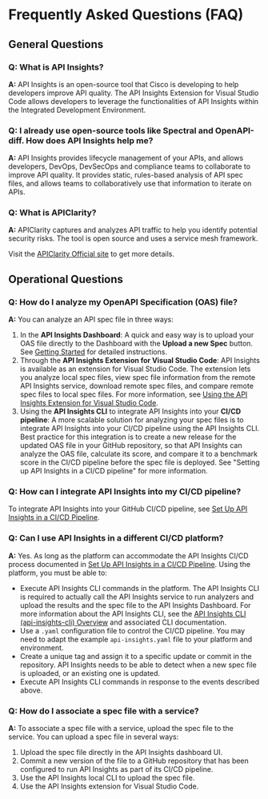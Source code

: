 # Frequently Asked Questions (FAQ)

## General Questions

### Q: What is API Insights?

**A:** API Insights is an open-source tool that Cisco is developing to help developers improve API quality.  The API Insights Extension for Visual Studio Code allows developers to leverage the functionalities of API Insights within the Integrated Development Environment.

### Q: I already use open-source tools like Spectral and OpenAPI-diff. How does API Insights help me?

**A:** API Insights provides lifecycle management of your APIs, and allows developers, DevOps, DevSecOps and compliance teams to collaborate to improve API quality. It provides static, rules-based analysis of API spec files, and allows teams to collaboratively use that information to iterate on APIs. 

### Q: What is APIClarity?

**A:** APIClarity captures and analyzes API traffic to help you identify potential security risks. The tool is open source and uses a service mesh framework.

Visit the [APIClarity Official site](https://apiclarity.io) to get more details.

## Operational Questions

### Q: How do I analyze my OpenAPI Specification (OAS) file?

**A:** You can analyze an API spec file in three ways:

1. In the **API Insights Dashboard**: A quick and easy way is to upload your OAS file directly to the Dashboard with the **Upload a new Spec** button. See [Getting Started](/overview/getting-started.md) for detailed instructions.
1. Through the **API Insights Extension for Visual Studio Code**: API Insights is available as an extension for Visual Studio Code. The extension lets you analyze local spec files, view spec file information from the remote API Insights service, download remote spec files, and compare remote spec files to local spec files. For more information, see [Using the API Insights Extension for Visual Studio Code](/guides/vscode-extension.md).
1. Using the **API Insights CLI** to integrate API Insights into your **CI/CD pipeline**: A more scalable solution for analyzing your spec files is to integrate API Insights into your CI/CD pipeline using the API Insights CLI. Best practice for this integration is to create a new release for the updated OAS file in your GitHub repository, so that API Insights can analyze the OAS file, calculate its score, and compare it to a benchmark score in the CI/CD pipeline before the spec file is deployed. See "Setting up API Insights in a CI/CD pipeline" for more information.

### Q: How can I integrate API Insights into my CI/CD pipeline?

To integrate API Insights into your GitHub CI/CD pipeline, see [Set Up API Insights in a CI/CD Pipeline](/guides/cicd-setup-guide.md).

### Q: Can I use API Insights in a different CI/CD platform?

**A:** Yes. As long as the platform can accommodate the API Insights CI/CD process documented in [Set Up API Insights in a CI/CD Pipeline](/guides/cicd-setup-guide.md). Using the platform, you must be able to:

* Execute API Insights CLI commands in the platform. The API Insights CLI is required to actually call the API Insights service to run analyzers and upload the results and the spec file to the API Insights Dashboard. For more information about the API Insights CLI, see the [API Insights CLI (api-insights-cli) Overview](/references/clidocs/cli-getting-started.md) and associated CLI documentation.
* Use a `.yaml` configuration file to control the CI/CD pipeline. You may need to adapt the example `api-insights.yaml` file to your platform and environment.
* Create a unique tag and assign it to a specific update or commit in the repository. API Insights needs to be able to detect when a new spec file is uploaded, or an existing one is updated.
* Execute API Insights CLI commands in response to the events described above.

### Q: How do I associate a spec file with a service?
**A:** To associate a spec file with a service, upload the spec file to the service. You can upload a spec file in several ways:

1. Upload the spec file directly in the API Insights dashboard UI.
1. Commit a new version of the file to a GitHub repository that has been configured to run API Insights as part of its CI/CD pipeline.
1. Use the API Insights local CLI to upload the spec file.
1. Use the API Insights extension for Visual Studio Code.
